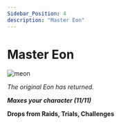```yaml
---
Sidebar_Position: 4
description: "Master Eon"
---
```


# Master Eon

![meon](https://vwiki.valorserver.com/api/item/picture/master%20eon)

<i>The original Eon has returned.</i>

***Maxes your character (11/11)***

**Drops from Raids, Trials, Challenges**
